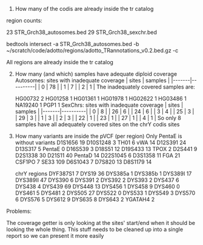 1) How many of the codis are already inside the tr catalog

 region counts:

 23 STR_Grch38_autosomes.bed
 29 STR_Grch38_sexchr.bed

 bedtools intersect -a STR_Grch38_autosomes.bed -b ~/scratch/code/adotto/regions/adotto_TRannotations_v0.2.bed.gz -c

 All regions are already inside the tr catalog

2) How many (and which) samples have adequate diploid coverage
Autosomes:
	sites with inadequate coverage
	| sites	|  samples |
	|-------|----------|
	|  0    |  78      |
	|  1    |  7       |
	|  2    |  1       |
The inadequately covered samples are:

	HG00732    2
	HG01258    1
	HG01361    1
	HG01978    1
	HG02622    1
	HG03486    1
	NA19240    1
	PGP1       1
SexChrs:
	sites with inadequate coverage
	| sites	|  samples |
	|-------|----------|
	| 0     | 8        |
	| 26    | 6        |
	| 24    | 6        |
	| 3     | 4        |
	| 25    | 3        |
	| 29    | 3        |
	| 1     | 3        |
	| 2     | 3        |
	| 22    | 1        |
	| 23    | 1        |
	| 27    | 1        |
	| 4     | 1        |
So only 8 samples have all adequately covered sites on the chrY codis sites

3) How many variants are inside the pVCF (per region)
	Only PentaE is without variants
	D1S1656	19
	D10S1248	3
	TH01	6
	vWA	14
	D12S391	24
	D13S317	5
	PentaE	0
	D16S539	3
	D18S51	12
	D19S433	13
	TPOX	2
	D2S441	9
	D2S1338	30
	D21S11	40
	PentaD	14
	D22S1045	6
	D3S1358	11
	FGA	21
	CSF1PO	7
	SE33	109
	D6S1043	7
	D7S820	13
	D8S1179	14

    chrY regions
    DYF387S1	7
    DYS19	36
    DYS385a	1
    DYS385b	1
    DYS389I	17
    DYS389II	47
    DYS390	6
    DYS391	2
    DYS392	2
    DYS393	2
    DYS437	6
    DYS438	4
    DYS439	69
    DYS448	13
    DYS456	1
    DYS458	9
    DYS460	0
    DYS461	5
    DYS481	2
    DYS505	27
    DYS522	0
    DYS533	1
    DYS549	3
    DYS570	6
    DYS576	5
    DYS612	9
    DYS635	8
    DYS643	2
    YGATAH4	2


Problems:

The coverage getter is only looking at the sites' start/end when it should be looking the whole thing.
This stuff needs to be cleaned up into a single report so we can present it more easily
